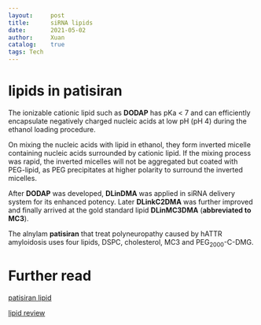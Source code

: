 ```yaml
---
layout:     post
title:      siRNA lipids
date:       2021-05-02
author:     Xuan
catalog:    true
tags: Tech
---
```


# lipids in patisiran

The ionizable cationic lipid such as **DODAP** has pKa < 7 and can efficiently encapsulate negatively charged nucleic acids at low pH (pH 4) during the ethanol loading procedure.

On mixing the nucleic acids with lipid in ethanol, they form inverted micelle containing nucleic acids surrounded by cationic lipid. If the mixing process was rapid, the inverted micelles will not be aggregated but coated with PEG-lipid, as PEG precipitates at higher polarity to surround the inverted micelles.

After **DODAP** was developed, **DLinDMA** was applied in siRNA delivery system for its enhanced potency. Later **DLinkC2DMA** was further improved and finally arrived at the gold standard lipid **DLinMC3DMA** (**abbreviated to MC3**).

The alnylam **patisiran** that treat polyneuropathy caused by hATTR amyloidosis uses four lipids, DSPC, cholesterol, MC3 and PEG<sub>2000</sub>-C-DMG.


# Further read
[patisiran lipid](https://doi.org/DOI:10.1002/jcph.1553)

[lipid review](http://dx.doi.org/10.1016/j.ymthe.2017.03.013)

